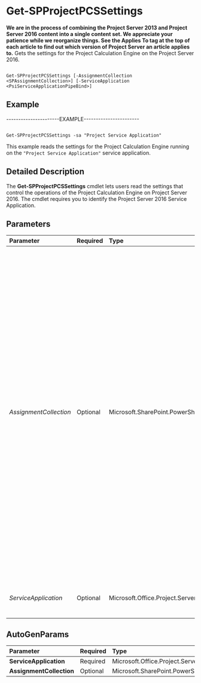 

# Get-SPProjectPCSSettings
 **We are in the process of combining the Project Server 2013 and Project Server 2016 content into a single content set. We appreciate your patience while we reorganize things. See the Applies To tag at the top of each article to find out which version of Project Server an article applies to.**
Gets the settings for the Project Calculation Engine on the Project Server 2016.
  
    
    


```

Get-SPProjectPCSSettings [-AssignmentCollection <SPAssignmentCollection>] [-ServiceApplication <PsiServiceApplicationPipeBind>]

```


## Example

----------------------EXAMPLE-----------------------
  
    
    

```

Get-SPProjectPCSSettings -sa "Project Service Application"
```

This example reads the settings for the Project Calculation Engine running on the  `"Project Service Application"` service application.
  
    
    

## Detailed Description

The **Get-SPProjectPCSSettings** cmdlet lets users read the settings that control the operations of the Project Calculation Engine on Project Server 2016. The cmdlet requires you to identify the Project Server 2016 Service Application.
  
    
    

## Parameters



|**Parameter**|**Required**|**Type**|**Description**|
|:-----|:-----|:-----|:-----|
| _AssignmentCollection_ <br/> |Optional  <br/> |Microsoft.SharePoint.PowerShell.SPAssignmentCollection  <br/> |Manages objects for the purpose of proper disposal. Use of objects, such as **SPWeb** or **SPSite**, can use large amounts of memory and use of these objects in Windows PowerShell scripts requires proper memory management. Using the **SPAssignment** object, you can assign objects to a variable and dispose of the objects after they are needed to free up memory. When **SPWeb**, **SPSite**, or **SPSiteAdministration** objects are used, the objects are automatically disposed of if an assignment collection or the **Global** parameter is not used. <br/> > [!NOTE]> When the **Global** parameter is used, all objects are contained in the global store. If objects are not immediately used, or disposed of by using the **Stop-SPAssignment** command, an out-of-memory scenario can occur.          |
| _ServiceApplication_ <br/> |Optional  <br/> |Microsoft.Office.Project.Server.Cmdlet.PsiServiceApplicationPipeBind  <br/> |The Project Server 2016 Service Application for which the settings are to be read.  <br/> |
   

## AutoGenParams



|**Parameter**|**Required**|**Type**|**Description**|
|:-----|:-----|:-----|:-----|
|**ServiceApplication** <br/> |Required  <br/> |Microsoft.Office.Project.Server.Cmdlet.PsiServiceApplicationPipeBind  <br/> ||
|**AssignmentCollection** <br/> |Optional  <br/> |Microsoft.SharePoint.PowerShell.SPAssignmentCollection  <br/> ||
   